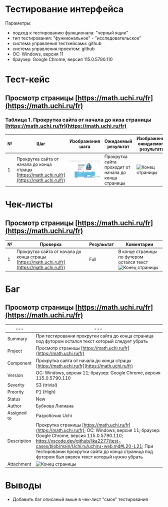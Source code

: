 # Тестирование интерфейса

Параметры:

* подход к тестированию функционала: "черный ящик"
* тип тестирования: "функиональное" - "исследовательское"
* система управления тесткейсами: github
* система управления проектом: github
* ОС: Windows, версия 11
* браузер: Google Chrome, версия 115.0.5790.110

# Тест-кейс

## Просмотр страницы [https://math.uchi.ru/fr](https://math.uchi.ru/fr)

### Таблица 1. Прокрутка сайта от начала до низа страницы [https://math.uchi.ru/fr](https://math.uchi.ru/fr)

| № | Шаг |  Изображения шага | Ожидаемый результат | Изображения ожидаемого результата |
| --- | --- | --- | --- | --- |
| 1 | Прокрутка сайта от начала до конца страцы [https://math.uchi.ru/fr](https://math.uchi.ru/fr) | ![Начальная страница сайта](./screen_uchi/T_1.png) | Прокрутка сайта проходит от начала до конца страницы | ![Конец страницы](./screen_uchi/Т_2.png) |

# Чек-листы

## Просмотр страницы [https://math.uchi.ru/fr](https://math.uchi.ru/fr)



| № | Проверка | Резулььтат | Коментарии |
| --- | --- | --- | --- |
| 1 | Прокрутка сайта от начала до конца страцы [https://math.uchi.ru/fr](https://math.uchi.ru/fr) | Full | В конце страницы по футером остался текст ![Конец страницы](./screen_uchi/Т_3.png)  |


# Баг
## Просмотр страницы [https://math.uchi.ru/fr](https://math.uchi.ru/fr)

| --- | --- |
| --- | --- |
| Summary | При тестировании прокрутки сайта до конца страница под футором остался текст который следует убрать | 
| Project | Просмотр страницы [https://math.uchi.ru/fr](https://math.uchi.ru/fr) |
| Component | Прокрутка сайта от начала до конца страцы [https://math.uchi.ru/fr](https://math.uchi.ru/fr) |
| Version | ОС: Windows, версия 11; браузер: Google Chrome, версия 115.0.5790.110 |
| Severity | S3 (trivial) |
| Preority | P1 (High) |
| Status| New |
| Author| Бубнова Лилиана |
| Assigned to | Разробочик Uchi |
| Description | Прокрутка страницы [https://math.uchi.ru/fr](https://math.uchi.ru/fr); ОС: Windows, версия 11; браузер: Google Chrome, версия 115.0.5790.110; https://vscode.dev/github/lika2277/test-cases/blob/main/Uchi.ru/uchiru-web.md#L20-L21;  При тестировании прокрутки сайта до конца страница под футором был вявлен текст который нужно убрать |
| Attachment| ![Конец страницы](./screen_uchi/Т_3.png) |

# Выводы
* Добавить баг описаный выше в чек-лист "смок" тестирования